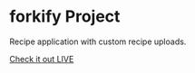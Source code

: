﻿# forkify Project

Recipe application with custom recipe uploads.


[Check it out LIVE](https://forkify-stefan.netlify.app/)
